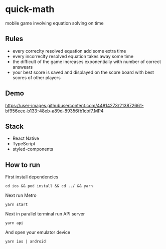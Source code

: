 # quick-math
mobile game involving equation solving on time

## Rules
* every correclty resolved equation add some extra time
* every incorreclty resolved equation takes away some time
* the difficult of the game increases exponentially with number of correct answears 
* your best score is saved and displayed on the score board with best scores of other players

## Demo
https://user-images.githubusercontent.com/44814273/213872661-bf956eee-b133-48eb-a89d-89356fb1cbf7.MP4

## Stack
* React Native
* TypeScript
* styled-components

## How to run

First install dependencies

`cd ios && pod install && cd ../ && yarn`

Next run Metro

`yarn start`

Next in parallel terminal run API server

`yarn api`

And open your emulator device

`yarn ios | android`
